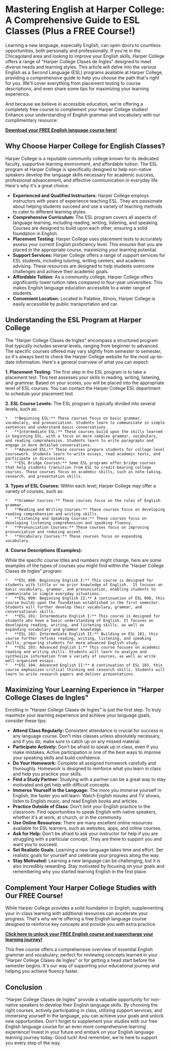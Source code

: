 # Mastering English at Harper College: A Comprehensive Guide to ESL Classes (Plus a FREE Course!)

Learning a new language, especially English, can open doors to countless opportunities, both personally and professionally. If you're in the Chicagoland area and looking to improve your English skills, Harper College offers a range of "Harper College Clases de Ingles" designed to meet diverse needs and learning styles. This article will delve into the various English as a Second Language (ESL) programs available at Harper College, providing a comprehensive guide to help you choose the path that's right for you. We'll cover everything from placement testing to course descriptions, and even share some tips for maximizing your learning experience.

And because we believe in accessible education, we're offering a completely free course to complement your Harper College studies! Enhance your understanding of English grammar and vocabulary with our complimentary resource:

[**Download your FREE English language course here!**](https://udemywork.com/harper-college-clases-de-ingles)

## Why Choose Harper College for English Classes?

Harper College is a reputable community college known for its dedicated faculty, supportive learning environment, and affordable tuition. The ESL program at Harper College is specifically designed to help non-native speakers develop the language skills necessary for academic success, professional advancement, and effective communication in everyday life. Here's why it's a great choice:

*   **Experienced and Qualified Instructors:** Harper College employs instructors with years of experience teaching ESL. They are passionate about helping students succeed and use a variety of teaching methods to cater to different learning styles.
*   **Comprehensive Curriculum:** The ESL program covers all aspects of language learning, including reading, writing, listening, and speaking. Courses are designed to build upon each other, ensuring a solid foundation in English.
*   **Placement Testing:** Harper College uses placement tests to accurately assess your current English proficiency level. This ensures that you are placed in the appropriate course, maximizing your learning potential.
*   **Support Services:** Harper College offers a range of support services for ESL students, including tutoring, writing centers, and academic advising. These resources are designed to help students overcome challenges and achieve their academic goals.
*   **Affordable Tuition:** As a community college, Harper College offers significantly lower tuition rates compared to four-year universities. This makes English language education accessible to a wider range of students.
*   **Convenient Location:** Located in Palatine, Illinois, Harper College is easily accessible by public transportation and car.

## Understanding the ESL Program at Harper College

The "Harper College Clases de Ingles" encompass a structured program that typically includes several levels, ranging from beginner to advanced. The specific courses offered may vary slightly from semester to semester, so it's always best to check the Harper College website for the most up-to-date information. Here's a general overview of what you can expect:

**1. Placement Testing:** The first step in the ESL program is to take a placement test. This test assesses your skills in reading, writing, listening, and grammar. Based on your scores, you will be placed into the appropriate level of ESL courses.  You can contact the Harper College ESL department to schedule your placement test.

**2. ESL Course Levels:** The ESL program is typically divided into several levels, such as:

    *   **Beginning ESL:** These courses focus on basic grammar, vocabulary, and pronunciation. Students learn to communicate in simple sentences and understand basic conversations.
    *   **Intermediate ESL:** These courses build upon the skills learned in beginning ESL, with a focus on more complex grammar, vocabulary, and reading comprehension. Students learn to write paragraphs and engage in more detailed conversations.
    *   **Advanced ESL:** These courses prepare students for college-level coursework. Students learn to write essays, read academic texts, and participate in discussions.
    *   **ESL Bridge Courses:** Some ESL programs offer bridge courses that help students transition from ESL to credit-bearing college courses. These courses focus on academic skills, such as note-taking, research, and presentation skills.

**3. Types of ESL Courses:** Within each level, Harper College may offer a variety of courses, such as:

    *   **Grammar Courses:** These courses focus on the rules of English grammar.
    *   **Reading and Writing Courses:** These courses focus on developing reading comprehension and writing skills.
    *   **Listening and Speaking Courses:** These courses focus on developing listening comprehension and speaking fluency.
    *   **Pronunciation Courses:** These courses focus on improving pronunciation and reducing accent.
    *   **Vocabulary Courses:** These courses focus on expanding vocabulary.

**4. Course Descriptions (Examples):**

While the specific course titles and numbers might change, here are some examples of the types of courses you might find within the "Harper College Clases de Ingles" program:

    *   **ESL 098: Beginning English I:** This course is designed for students with little or no prior knowledge of English.  It focuses on basic vocabulary, grammar, and pronunciation, enabling students to communicate in simple everyday situations.
    *   **ESL 099: Beginning English II:** A continuation of ESL 098, this course builds upon the foundation established in the first semester.  Students will further develop their vocabulary, grammar, and conversational skills.
    *   **ESL 101: Intermediate English I:** This course is designed for students who have a basic understanding of English. It focuses on developing reading, writing, and listening skills, as well as expanding vocabulary and grammar knowledge.
    *   **ESL 102: Intermediate English II:** Building on ESL 101, this course further refines reading, writing, listening, and speaking skills, preparing students for more advanced English study.
    *   **ESL 103: Advanced English I:** This course focuses on academic reading and writing skills. Students will learn to analyze and synthesize information from a variety of sources, as well as write well-organized essays.
    *   **ESL 104: Advanced English II:** A continuation of ESL 103, this course emphasizes critical thinking and research skills. Students will learn to write research papers and deliver presentations.

## Maximizing Your Learning Experience in "Harper College Clases de Ingles"

Enrolling in "Harper College Clases de Ingles" is just the first step. To truly maximize your learning experience and achieve your language goals, consider these tips:

*   **Attend Class Regularly:** Consistent attendance is crucial for success in any language course. Don't miss classes unless absolutely necessary, and if you do, make sure to catch up on any missed material.
*   **Participate Actively:** Don't be afraid to speak up in class, even if you make mistakes. Active participation is one of the best ways to improve your speaking skills and build confidence.
*   **Do Your Homework:** Complete all assigned homework carefully and thoroughly. Homework is designed to reinforce what you learn in class and help you practice your skills.
*   **Find a Study Partner:** Studying with a partner can be a great way to stay motivated and get help with difficult concepts.
*   **Immerse Yourself in the Language:** The more you immerse yourself in English, the faster you will learn. Watch English movies and TV shows, listen to English music, and read English books and articles.
*   **Practice Outside of Class:** Don't limit your English practice to the classroom. Find opportunities to speak English with native speakers, whether it's at work, at church, or in the community.
*   **Use Online Resources:** There are many excellent online resources available for ESL learners, such as websites, apps, and online courses.
*   **Ask for Help:** Don't be afraid to ask your instructor for help if you are struggling with a particular concept. They are there to support you and want you to succeed.
*   **Set Realistic Goals:** Learning a new language takes time and effort. Set realistic goals for yourself and celebrate your progress along the way.
*   **Stay Motivated:** Learning a new language can be challenging, but it is also incredibly rewarding. Stay motivated by focusing on your goals and remembering why you started learning English in the first place.

## Complement Your Harper College Studies with Our FREE Course!

While Harper College provides a solid foundation in English, supplementing your in-class learning with additional resources can accelerate your progress.  That's why we're offering a free English language course designed to reinforce key concepts and provide you with extra practice.

[**Click here to unlock your FREE English course and supercharge your learning journey!**](https://udemywork.com/harper-college-clases-de-ingles)

This free course offers a comprehensive overview of essential English grammar and vocabulary, perfect for reviewing concepts learned in your "Harper College Clases de Ingles" or for getting a head start before the semester begins.  It's our way of supporting your educational journey and helping you achieve fluency faster.

## Conclusion

"Harper College Clases de Ingles" provide a valuable opportunity for non-native speakers to develop their English language skills. By choosing the right courses, actively participating in class, utilizing support services, and immersing yourself in the language, you can achieve your goals and unlock new opportunities.  Don't forget to supplement your studies with our free English language course for an even more comprehensive learning experience! Invest in your future and embark on your English language learning journey today. Good luck! And remember, we're here to support you every step of the way.
